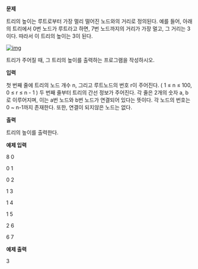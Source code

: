 **문제**

트리의 높이는 루트로부터 가장 멀리 떨어진 노드와의 거리로 정의된다. 예를 들어, 아래의 트리에서 0번 노드가 루트라고 하면, 7번 노드까지의 거리가 가장 멀고, 그 거리는 3이다. 따라서 이 트리의 높이는 3이 된다.

[![img](https://postfiles.pstatic.net/MjAxOTEwMTRfMjAg/MDAxNTcwOTg0NjQzMzYz.m-tuznJ8vCH_jpZUpYSmwfTu46InkcYjifEGJ7yUwQgg.38zIPdjo60cgzIQsIXqwk0Xwzj6laqCSDUENpE9_AqUg.PNG.dhsin0468/image.png?type=w773)](https://blog.naver.com/PostView.nhn?blogId=dhsin0468&logNo=221676839431&categoryNo=36&parentCategoryNo=0&viewDate=&currentPage=1&postListTopCurrentPage=1&from=postList&userTopListOpen=true&userTopListCount=5&userTopListManageOpen=false&userTopListCurrentPage=1#)

트리가 주어질 때, 그 트리의 높이를 출력하는 프로그램을 작성하시오.

 

**입력**

첫 번째 줄에 트리의 노드 개수 n, 그리고 루트노드의 번호 r이 주어진다. ( 1 ≤ n ≤ 100, 0 ≤ r ≤ n - 1 ) 두 번째 줄부터 트리의 간선 정보가 주어진다. 각 줄은 2개의 숫자 a, b로 이루어지며, 이는 a번 노드와 b번 노드가 연결되어 있다는 뜻이다. 각 노드의 번호는 0 ~ n-1까지 존재한다. 또한, 연결이 되지않은 노드는 없다.  

**출력**

트리의 높이를 출력한다.

 

**예제 입력**

8 0

0 1

0 2

1 3

1 4

1 5

2 6

6 7

**예제 출력**

3